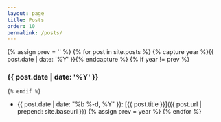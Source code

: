 ```yaml
---
layout: page
title: Posts
order: 10
permalink: /posts/
---
```


{% assign prev = '' %}
{% for post in site.posts %}
    {% capture year %}{{ post.date | date: '%Y' }}{% endcapture %}
    {% if year != prev %}
### {{ post.date | date: '%Y' }}
    {% endif %}
* <span class="date">{{ post.date | date: "%b %-d, %Y" }}</span>:  [{{ post.title }}]({{ post.url | prepend: site.baseurl }})
    {% assign prev = year %}
{% endfor %}
